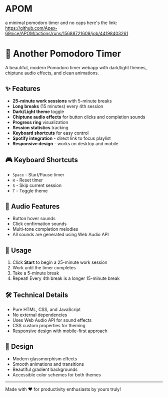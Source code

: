 # APOM
a minimal pomodoro timer and no caps here's the link: https://github.com/Apex-69nice/APOM/actions/runs/15688721609/job/44198403261
# 🍅 Another Pomodoro Timer

A beautiful, modern Pomodoro timer webapp with dark/light themes, chiptune audio effects, and clean animations.

## ✨ Features

- **25-minute work sessions** with 5-minute breaks
- **Long breaks** (15 minutes) every 4th session
- **Dark/Light theme** toggle
- **Chiptune audio effects** for button clicks and completion sounds
- **Progress ring** visualization
- **Session statistics** tracking
- **Keyboard shortcuts** for easy control
- **Spotify integration** - direct link to focus playlist
- **Responsive design** - works on desktop and mobile

## 🎮 Keyboard Shortcuts

- `Space` - Start/Pause timer
- `R` - Reset timer
- `S` - Skip current session
- `T` - Toggle theme

## 🎵 Audio Features

- Button hover sounds
- Click confirmation sounds
- Multi-tone completion melodies
- All sounds are generated using Web Audio API



## 📱 Usage

1. Click **Start** to begin a 25-minute work session
2. Work until the timer completes
3. Take a 5-minute break
4. Repeat! Every 4th break is a longer 15-minute break

## 🛠️ Technical Details

- Pure HTML, CSS, and JavaScript
- No external dependencies
- Uses Web Audio API for sound effects
- CSS custom properties for theming
- Responsive design with mobile-first approach

## 🎨 Design

- Modern glassmorphism effects
- Smooth animations and transitions
- Beautiful gradient backgrounds
- Accessible color schemes for both themes

---

Made with ❤️ for productivity enthusiasts by yours truly!
